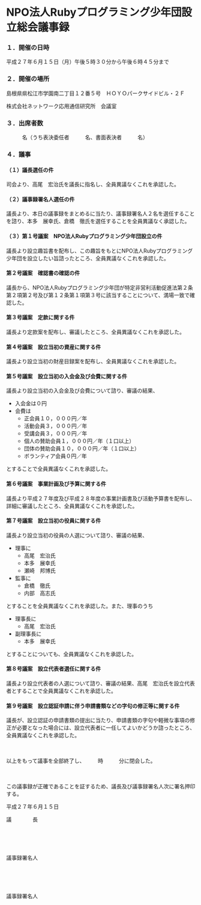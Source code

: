 # NPO法人Rubyプログラミング少年団設立総会議事録

### １．開催の日時

平成２７年６月１５日（月）午後５時３０分から午後６時４５分まで

### ２．開催の場所

島根県県松江市学園南二丁目１２番５号　ＨＯＹＯパークサイドビル・２Ｆ

株式会社ネットワーク応用通信研究所　会議室

### ３．出席者数

　　　名（うち表決委任者　　　名、書面表決者　　　名）

### ４．議事

#### （１）議長選任の件

司会より、高尾　宏治氏を議長に指名し、全員異議なくこれを承認した。

#### （２）議事録署名人選任の件

議長より、本日の議事録をまとめるに当たり、議事録署名人２名を選任することを諮り、本多　展幸氏、倉橋　徹氏を選任することを全員異議なく承認した。

#### （３）第１号議案　NPO法人Rubyプログラミング少年団設立の件

議長より設立趣旨書を配布し、この趣旨をもとにNPO法人Rubyプログラミング少年団を設立したい旨諮ったところ、全員異議なくこれを承認した。

#### 第２号議案　確認書の確認の件

議長から、NPO法人Rubyプログラミング少年団が特定非営利活動促進法第２条第２項第２号及び第１２条第１項第３号に該当することについて、満場一致で確認した。

#### 第３号議案　定款に関する件

議長より定款案を配布し、審議したところ、全員異議なくこれを承認した。

#### 第４号議案　設立当初の資産に関する件

議長より設立当初の財産目録案を配布し、全員異議なくこれを承認した。

#### 第５号議案　設立当初の入会金及び会費に関する件

議長より設立当初の入会金及び会費について諮り、審議の結果、

 * 入会金は０円
 * 会費は
   * 正会員１０，０００円／年
   * 活動会員３，０００円／年
   * 受講会員３，０００円／年
   * 個人の賛助会員１，０００円／年（１口以上）
   * 団体の賛助会員１０，０００円／年（１口以上）
   * ボランティア会員０円／年

とすることで全員異議なくこれを承認した。

#### 第６号議案　事業計画及び予算に関する件

議長より平成２７年度及び平成２８年度の事業計画書及び活動予算書を配布し、詳細に審議したところ、全員異議なくこれを承認した。

#### 第７号議案　設立当初の役員に関する件

議長より設立当初の役員の人選について諮り、審議の結果、

 * 理事に
   * 高尾　宏治氏
   * 本多　展幸氏
   * 瀬崎　邦博氏
 * 監事に
   * 倉橋　徹氏
   * 内部　高志氏

とすることを全員異議なくこれを承認した。また、理事のうち

 * 理事長に
   * 高尾　宏治氏
 * 副理事長に
   * 本多　展幸氏

とすることについても、全員異議なくこれを承認した。

#### 第８号議案　設立代表者選任に関する件

議長より設立代表者の人選について諮り、審議の結果、高尾　宏治氏を設立代表者とすることで全員異議なくこれを承認した。

#### 第９号議案　設立認証申請に伴う申請書類などの字句の修正等に関する件

議長が、設立認証の申請書類の提出に当たり、申請書類の字句や軽微な事項の修正が必要となった場合には、設立代表者に一任してよいかどうか諮ったところ、全員異議なくこれを承認した。

　

以上をもって議事を全部終了し、　　　時　　　分に閉会した。

　

この議事録が正確であることを証するため、議長及び議事録署名人次に署名押印する。

平成２７年６月１５日

議　　　　長

　

　

議事録署名人

　

　

議事録署名人

　

　
